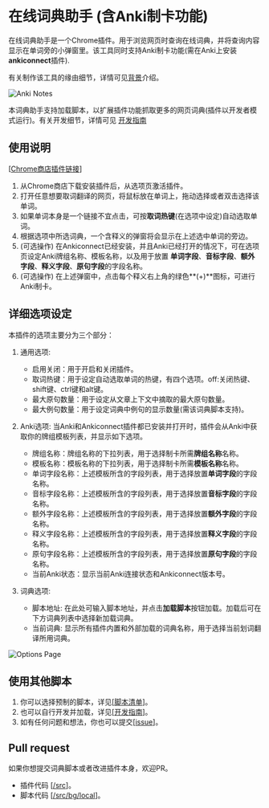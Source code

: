 # 在线词典助手 (含Anki制卡功能)

在线词典助手是一个Chrome插件。用于浏览网页时查询在线词典，并将查询内容显示在单词旁的小弹窗里。该工具同时支持Anki制卡功能(需在Anki上安装**ankiconnect**插件).

有关制作该工具的缘由细节，详情可见[背景](doc/background.zh_CN.md)介绍。

![Anki Notes](https://raw.githubusercontent.com/ninja33/ODH/master/doc/img/anki_640x400.png)

本词典助手支持加载脚本，以扩展插件功能抓取更多的网页词典(插件以开发者模式运行)。有关开发细节，详情可见 [开发指南](doc/development.zh_CN.md)

## 使用说明

[[Chrome商店插件链接](https://chrome.google.com/webstore/detail/anki-online-dictionary-he/lppjdajkacanlmpbbcdkccjkdbpllajb?hl=en)]

1. 从Chrome商店下载安装插件后，从选项页激活插件。
2. 打开任意想要取词翻译的网页，将鼠标放在单词上，拖动选择或者双击选择该单词。
3. 如果单词本身是一个链接不宜点击，可按**取词热键**(在选项中设定)自动选取单词。
4. 根据选项中所选词典，一个含释义的弹窗将会显示在上述选中单词的旁边。
5. (可选操作) 在Ankiconnect已经安装，并且Anki已经打开的情况下，可在选项页设定Anki牌组名称、模板名称，以及用于放置 **单词字段**、**音标字段**、**额外字段**、**释义字段**、**原句字段**的字段名称。
6. (可选操作) 在上述弹窗中，点击每个释义右上角的绿色**(+)**图标，可进行Anki制卡。

## 详细选项设定

本插件的选项主要分为三个部分：

1. 通用选项:
    - 启用关闭：用于开启和关闭插件。
    - 取词热键：用于设定自动选取单词的热键，有四个选项。off:关闭热键、shift键、ctrl键和alt键。
    - 最大原句数量：用于设定从文章上下文中摘取的最大原句数量。
    - 最大例句数量：用于设定词典中例句的显示数量(需该词典脚本支持)。
2. Anki选项:
    当Anki和Ankiconnect插件都已安装并打开时，插件会从Anki中获取你的牌组模板列表，并显示如下选项。
    - 牌组名称：牌组名称的下拉列表，用于选择制卡所需**牌组名称**名称。
    - 模板名称：模板名称的下拉列表，用于选择制卡所需**模板名称**名称。
    - 单词字段名称：上述模板所含的字段列表，用于选择放置**单词字段**的字段名称。
    - 音标字段名称：上述模板所含的字段列表，用于选择放置**音标字段**的字段名称。
    - 额外字段名称：上述模板所含的字段列表，用于选择放置**额外字段**的字段名称。
    - 释义字段名称：上述模板所含的字段列表，用于选择放置**释义字段**的字段名称。
    - 原句字段名称：上述模板所含的字段列表，用于选择放置**原句字段**的字段名称。
    - 当前Anki状态：显示当前Anki连接状态和Ankiconnect版本号。

3. 词典选项:

    - 脚本地址: 在此处可输入脚本地址，并点击**加载脚本**按钮加载。加载后可在下方词典列表中选择新加载词典。
    - 当前词典: 显示所有插件内置和外部加载的词典名称，用于选择当前划词翻译所用词典。

![Options Page](https://raw.githubusercontent.com/ninja33/ODH/master/doc/img/options.png)

## 使用其他脚本

1. 你可以选择预制的脚本，详见[[脚本清单](doc/scriptlist.md)]。
2. 也可以自行开发并加载，详见[[开发指南](doc/development.md)]。
3. 如有任何问题和想法，你也可以提交[[issue](https://github.com/ninja33/ODH/issues)]。

## Pull request

如果你想提交词典脚本或者改进插件本身，欢迎PR。

- 插件代码 [[/src](https://github.com/ninja33/ODH/tree/master/src)]。
- 脚本代码 [[/src/bg/local](https://github.com/ninja33/ODH/tree/master/src/bg/local)]。